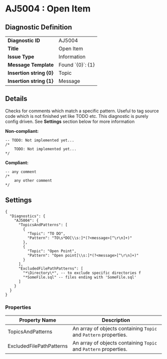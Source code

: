 # AJ5004 : Open Item

## Diagnostic Definition

<table>
  <tr>
    <td class="header"><b>Diagnostic ID</b></td>
    <td>AJ5004</td>
  </tr>
  <tr>
    <td class="header"><b>Title</b></td>
    <td>Open Item</td>
  </tr>
  <tr>
    <td class="header"><b>Issue Type</b></td>
    <td>Information</td>
  </tr>
  <tr>
    <td class="header"><b>Message Template</b></td>
    <td>Found `{0}`: {1}</td>
  </tr>
    <tr>
    <td class="header"><b>Insertion string {0}</b></td>
    <td>Topic</td>
  </tr>
  <tr>
    <td class="header"><b>Insertion string {1}</b></td>
    <td>Message</td>
  </tr>

</table>

## Details

Checks for comments which match a specific pattern. Useful to tag source code which is not finished yet like TODO etc.
This diagnostic is purely config driven.
See **Settings** section below for more information

**Non-compliant:**

```tsql
-- TODO: Not implemented yet...
/*
    TODO: Not implemented yet...
*/
```

**Compliant:**

```tsql
-- any comment
/*
    any other comment
*/
```


## Settings

```jsonc
{
  "Diagnostics": {
    "AJ5004": {
      "TopicsAndPatterns": [
        {
          "Topic": "TO DO",
          "Pattern": "TO\s*DO[\\s:]*(?<message>[^\r\n]+)"
        },
        {
          "Topic": "Open Point",
          "Pattern": "Open point[\\s:]*(?<message>[^\r\n]+)"
        }
      ],
      "ExcludedFilePathPatterns": [
        "*\Directory\*", -- to exclude specific directories f
        "*SomeFile.sql" -- files ending with 'SomeFile.sql'
      ]
    }
  }
}
```


### Properties

| Property Name            | Description                                                      |
|--------------------------|------------------------------------------------------------------|
| TopicsAndPatterns        | An array of objects containing `Topic` and `Pattern` properties. |
| ExcludedFilePathPatterns | An array of objects containing `Topic` and `Pattern` properties. |




